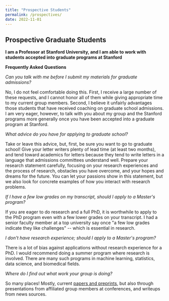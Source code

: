 ```yaml
---
title: "Prospective Students"
permalink: /prospectives/
date: 2022-11-01
---
```

## Prospective Graduate Students

**I am a Professor at Stanford University, and I am able to work with students accepted into graduate programs at Stanford**

**Frequently Asked Questions**

*Can you talk with me before I submit my materials for graduate admissions?* 

No, I do not feel comfortable doing this. First, I receive a large number of these requests, and I cannot honor all of them while giving appropriate time to my current group members. Second, I believe it unfairly advantages those students that have received coaching on graduate school admissions. I am very eager, however, to talk with you about my group and the Stanford programs more generally once you have been accepted into a graduate program at Stanford.

*What advice do you have for applying to graduate school?*

Take or leave this advice, but, first, be sure you want to go to graduate school! Give your letter writers plenty of lead time (at least two months), and tend toward academics for letters because they tend to write letters in a language that admissions committees understand well. Prepare your research statement carefully, focusing on your research experiences and the process of research, obstacles you have overcome, and your hopes and dreams for the future. You can let your passions show in this statement, but we also look for concrete examples of how you interact with research problems.

*If I have a few low grades on my transcript, should I apply to a Master's program?*

If you are eager to do research and a full PhD, it is worthwhile to apply to the PhD program even with a few lower grades on your transcript. I had a senior faculty member at a top university say once "a few low grades indicate they like challenges" -- which is essential in research.

*I don't have research experience; should I apply to a Master's program?*

There is a lot of bias against applications without research experience for a PhD. I would recommend doing a summer program where research is involved. There are many such programs in machine learning, statistics, data science, and biomedical fields.

*Where do I find out what work your group is doing?*

So many places! Mostly, current [papers and preprints](https://stanfordbeehive.github.io/papers), but also through presentations from affiliated group members at conferences, and writeups from news sources.
